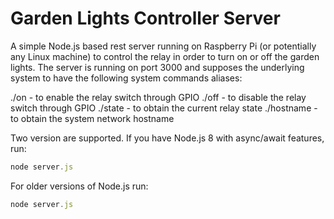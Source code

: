 # Garden Lights Controller Server

A simple Node.js based rest server running on Raspberry Pi (or potentially any Linux machine) to control the relay in order to turn on or off the garden lights.
The server is running on port 3000 and supposes the underlying system to have the following system commands aliases:

./on - to enable the relay switch through GPIO
./off - to disable the relay switch through GPIO
./state - to obtain the current relay state
./hostname - to obtain the system network hostname


Two version are supported. If you have Node.js 8 with async/await features, run:

```javascript
node server.js
```

For older versions of Node.js run:

```javascript
node server.js
```

